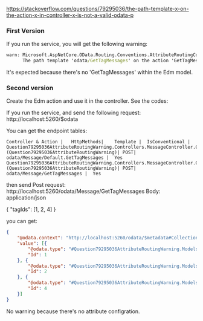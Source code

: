 https://stackoverflow.com/questions/79295036/the-path-template-x-on-the-action-x-in-controller-x-is-not-a-valid-odata-p


### First Version

If you run the service, you will get the following warning:

```cmd
warn: Microsoft.AspNetCore.OData.Routing.Conventions.AttributeRoutingConvention[0]
      The path template 'odata/GetTagMessages' on the action 'GetTagMessages' in controller 'Message' is not a valid OData path template. Resource not found for the segment 'GetTagMessages'.

```

It's expected because there's no 'GetTagMessages' within the Edm model.

### Second version

Create the Edm action and use it in the controller. See the codes:

If you run the service, and send the following request: 
http://localhost:5260/$odata

You can get the endpoint tables:

```
Controller & Action |	HttpMethods|	Template |	IsConventional |
Question79295036AttributeRoutingWarning.Controllers.MessageController.GetTagMessages (Question79295036AttributeRoutingWarning)|	POST|	odata/Message/Default.GetTagMessages |	Yes
Question79295036AttributeRoutingWarning.Controllers.MessageController.GetTagMessages (Question79295036AttributeRoutingWarning)|	POST|	odata/Message/GetTagMessages |	Yes
```

then send Post request: http://localhost:5260/odata/Message/GetTagMessages
Body: application/json

{
    "tagIds": [1, 2, 4]
}

you can get:

```json
{
    "@odata.context": "http://localhost:5260/odata/$metadata#Collection(Question79295036AttributeRoutingWarning.Models.MessageViewModel)",
    "value": [{
        "@odata.type": "#Question79295036AttributeRoutingWarning.Models.MessageViewModel",
        "Id": 1
    }, {
        "@odata.type": "#Question79295036AttributeRoutingWarning.Models.MessageViewModel",
        "Id": 2
    }, {
        "@odata.type": "#Question79295036AttributeRoutingWarning.Models.MessageViewModel",
        "Id": 4
    }]
}
```

No warning because there's no attribute configration.